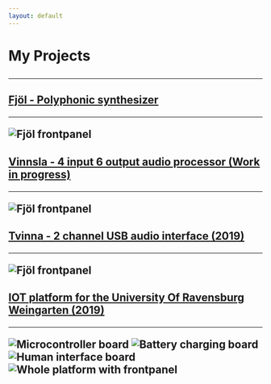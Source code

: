 ```yaml
---
layout: default
---
```


<h1> My Projects
<hr class="new1">

<h2> <a href="https://github.com/hallmar/Eurorack-Modules/tree/master/Fj%C3%B6l">Fjöl - Polyphonic synthesizer</a>
<hr> 
<img src="/assets/img/fjöl.png" alt="Fjöl frontpanel">


<h2> <a href="https://github.com/hallmar/Vinnsla-Audio-processor">Vinnsla - 4 input 6 output audio processor (Work in progress)</a>
<hr>
<img src="/assets/img/Screenshot 2020-11-20 at 21.41.37.png" alt="Fjöl frontpanel">

<h2> <a href="https://github.com/hallmar/Eurorack-Modules/tree/master/Tvinna">Tvinna - 2 channel USB audio interface (2019)</a> 
<hr> 

<img src="/assets/img/Screenshot 2020-11-20 at 21.40.47.png" alt="Fjöl frontpanel">


<h2> <a href="https://github.com/hallmar/IOT-Platform">IOT platform for the University Of Ravensburg Weingarten (2019)</a>
<hr> 
<img src="/assets/img/IMG_2385.JPG" alt="Microcontroller board">
<img src="/assets/img/IMG_2386.JPG" alt="Battery charging board ">
<img src="/assets/img/img_2389.jpg" alt="Human interface board">
<img src="/assets/img/img_2388.jpg" alt="Whole platform with frontpanel">


